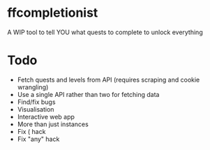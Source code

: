 # ffcompletionist
A WIP tool to tell YOU what quests to complete to unlock everything

# Todo
- Fetch quests and levels from API (requires scraping and cookie wrangling)
- Use a single API rather than two for fetching data
- Find/fix bugs
- Visualisation
- Interactive web app
- More than just instances
- Fix ( hack
- Fix "any" hack

